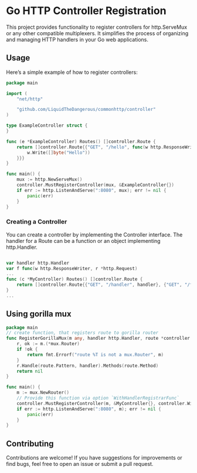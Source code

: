 # Go HTTP Controller Registration

This project provides functionality to register controllers for http.ServeMux or any other compatible multiplexers.
It simplifies the process of organizing and managing HTTP handlers in your Go web applications.

## Usage

Here’s a simple example of how to register controllers:

```go
package main

import (
	"net/http"

	"github.com/LiquidTheDangerous/commonhttp/controller"
)

type ExampleController struct {
}

func (e *ExampleController) Routes() []controller.Route {
	return []controller.Route{{"GET", "/hello", func(w http.ResponseWriter, r *http.Request) {
		w.Write([]byte("Hello"))
	}}}
}

func main() {
	mux := http.NewServeMux()
	controller.MustRegisterController(mux, &ExampleController{})
	if err := http.ListenAndServe(":8080", mux); err != nil {
		panic(err)
	}
}

```

### Creating a Controller

You can create a controller by implementing the Controller interface.
The handler for a Route can be a function or an object implementing http.Handler.

```go

var handler http.Handler
var f func(w http.ResponseWriter, r *http.Request)
...
func (c *MyController) Routes() []controller.Route {
    return []controller.Route{{"GET", "/handler", handler}, {"GET", "/function", f}}
}
...
```

## Using gorilla mux

```go
package main
// create function, that registers route to gorilla router
func RegisterGorillaMux(m any, handler http.Handler, route *controller.Route) error {
    r, ok := m.(*mux.Router)
    if !ok {
        return fmt.Errorf("route %T is not a mux.Router", m)
    }
    r.Handle(route.Pattern, handler).Methods(route.Method)
    return nil
}

func main() {
	m := mux.NewRouter()
	// Provide this function via option `WithHandlerRegistrarFunc`
    controller.MustRegisterController(m, &MyController{}, controller.WithHandlerRegistrarFunc(RegisterGorillaMux))
    if err := http.ListenAndServe(":8080", m); err != nil {
        panic(err)
    }
}

```

## Contributing

Contributions are welcome! 
If you have suggestions for improvements or find bugs, feel free to open an issue or submit a pull request.
